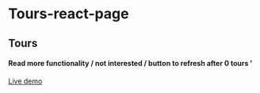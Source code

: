 # Tours-react-page

## Tours

#### Read more  functionality / not interested / button to refresh after  0 tours '
 

<a href="https://tour-react-project-2.netlify.app/">Live demo</a>
